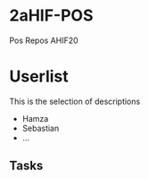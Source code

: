 # 2aHIF-POS
Pos Repos AHIF20

# Userlist 
This is the selection of descriptions 

 * Hamza 
 * Sebastian 
 * ...

## Tasks
